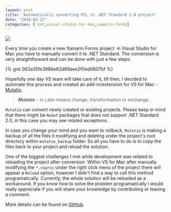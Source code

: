```yaml
---
layout: post
title: "Automatically converting PCL to .NET Standard 2.0 project"
date: "2018-03-22"
categories: [.net,visual-studio-for-mac,xamarin-forms]
---
```


![](/images/2018-03-22-automatically-converting-pcl-to-net-standard-2-0-project/1.gif)

Every time you create a new Xamarin.Forms project  in Visual Studio for Mac you have to manually convert it to .NET Standard. The conversion is very straightforward and can be done with just a few steps:

{% gist 063a35fe3986e62d69aee2f0ed0607bf %}

Hopefully one day VS team will take care of it, till then, I decided to automate this process and created an add-in/extension for VS for Mac - [Mutatio](https://github.com/yuv4ik/Mutatio).

> **_Mutatio_** - in Latin means change, transformation or exchange.

`Mutatio` can convert newly created or existing projects. Please keep in mind that there might be `NuGet` packages that does not support .NET Standard 2.0, in this case you may see related exceptions.

In case you change your mind and you want to rollback, `Mutatio` is making a backup of all the files it modifying and deleting under the project's root directory within `mutatio_backup` folder. So all you have to do is to copy the files back to your project and reload the solution.

One of the biggest challenges I met while development was related to reloading the project after conversion. Within VS for Mac after manually modifying the `*.csproj` under the right click menu of the project there will appear a `Reload` option, however I didn't find a way to call this method programatically. Currently, the whole solution will be reloaded as a workaround. If you know how to solve the problem programatically I would really appreciate if you will share your knowledge by contributing or leaving a comment.

More details can be found on [GitHub](https://github.com/yuv4ik/Mutatio).
